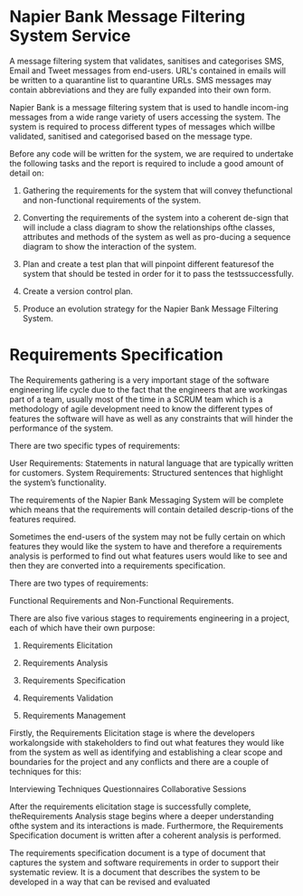 # Napier Bank Message Filtering System Service
A message filtering system that validates, sanitises and categorises SMS, Email and Tweet messages from end-users. URL's contained in emails will be written to a quarantine list to quarantine URLs. SMS messages may contain abbreviations and they are fully expanded into their own form.

Napier Bank is a message filtering system that is used to handle incom-ing  messages from a wide range variety of users accessing the system. The system is required to process different types of messages which willbe validated, sanitised and categorised based on the message type.

Before  any  code  will  be  written  for  the  system,  we  are  required  to undertake  the  following  tasks  and  the  report  is  required to include a good amount of detail on:

1.  Gathering the requirements for the system that will convey thefunctional and non-functional requirements of the system.

2.  Converting the requirements of the system into a coherent de-sign that will include a class diagram to show the relationships ofthe  classes, attributes and  methods of the system  as  well  as  pro-ducing a sequence diagram to show the interaction of the system.

3.  Plan and create a test plan that will pinpoint different featuresof the system that should be tested in order for it to pass the testssuccessfully.

4.  Create a version control plan.

5.  Produce  an  evolution  strategy  for  the  Napier  Bank  Message Filtering System.

# Requirements Specification

The  Requirements gathering is a very important stage of the software engineering life cycle due to the fact that the engineers that are workingas part of a team, usually most of the time in a SCRUM team which is a  methodology of agile development need to know the different types of features the software will have as well as any constraints that will hinder the performance of the system.  

There are two specific types of requirements:

User Requirements: Statements in natural language that are typically written for customers.
System Requirements: Structured sentences that highlight the system’s functionality.

The requirements of the Napier Bank Messaging System will be complete which means that the requirements will contain detailed descrip-tions of the features required.

Sometimes  the  end-users of the system may not be fully certain on which features they would like the system to have and therefore a requirements analysis is performed to find out what features users would like to see and then they are converted into a requirements specification. 

There are two types of requirements:

Functional Requirements and Non-Functional Requirements.

There are also five various stages to requirements engineering in a project, each of which have their own purpose:

1.  Requirements Elicitation

2.  Requirements Analysis

3.  Requirements Specification

4.  Requirements Validation

5.  Requirements Management

Firstly, the Requirements Elicitation stage is where the developers workalongside with stakeholders to find out what features they would like from the system as  well as identifying and establishing a clear scope and boundaries for the project and any conflicts and there are a couple of techniques for this:

Interviewing Techniques
Questionnaires
Collaborative Sessions

After  the  requirements  elicitation  stage  is  successfully  complete,  theRequirements  Analysis  stage  begins  where  a  deeper  understanding  ofthe system and its interactions is made.  Furthermore, the Requirements Specification document is written after a coherent analysis is performed.

The requirements specification document is a type of document that captures the system and software requirements in order to support their systematic review. It is a document that describes the system to be developed in a way that can be revised and evaluated
